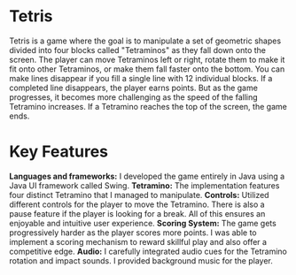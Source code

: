 # Tetris
Tetris is a game where the goal is to manipulate a set of geometric shapes divided into four blocks called "Tetraminos" as they fall down onto the screen. The player can 
move Tetraminos left or right, rotate them to make it fit onto other Tetraminos, or make them fall faster onto the bottom. You can make lines disappear if you fill a 
single line with 12 individual blocks. If a completed line disappears, the player earns points. But as the game progresses, it becomes more challenging as the speed of the 
falling Tetramino increases. If a Tetramino reaches the top of the screen, the game ends.
# Key Features
**Languages and frameworks:** I developed the game entirely in Java using a Java UI framework called Swing.
**Tetramino:** The implementation features four distinct Tetramino that I managed to manipulate.
**Controls:** Utilized different controls for the player to move the Tetramino. There is also a pause feature if the player is looking for a break. All of this ensures an 
enjoyable and intuitive user experience.
**Scoring System:** The game gets progressively harder as the player scores more points. I was able to implement a scoring mechanism to reward skillful play and 
also offer a competitive edge.
**Audio:** I carefully integrated audio cues for the Tetramino rotation and impact sounds. I provided background music for the player.


